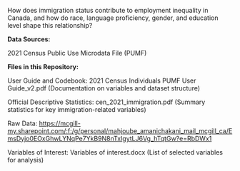 
How does immigration status contribute to employment inequality in Canada, and how do race, language proficiency, gender, and education level shape this relationship?

**Data Sources:**

2021 Census Public Use Microdata File (PUMF)


**Files in this Repository:**

User Guide and Codebook: 2021 Census Individuals PUMF User Guide_v2.pdf (Documentation on variables and dataset structure)

Official Descriptive Statistics: cen_2021_immigration.pdf (Summary statistics for key immigration-related variables)

Raw Data: https://mcgill-my.sharepoint.com/:f:/g/personal/mahjoube_amanichakani_mail_mcgill_ca/EmsDyjo0EOxGhwLYNqPe7YkB9N8nTxIgytLJ6Vg_hTqtGw?e=RbDWx1

Variables of Interest: Variables of interest.docx (List of selected variables for analysis)
